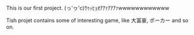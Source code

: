 This is our first project.
(っ'ヮ'c)ｳｩｯﾋｮｵｱｱｧｱｱｱｧwwwwwwwwwwww

Tish projet contains some of interesting game, like 大富豪, ポーカー and so on.
